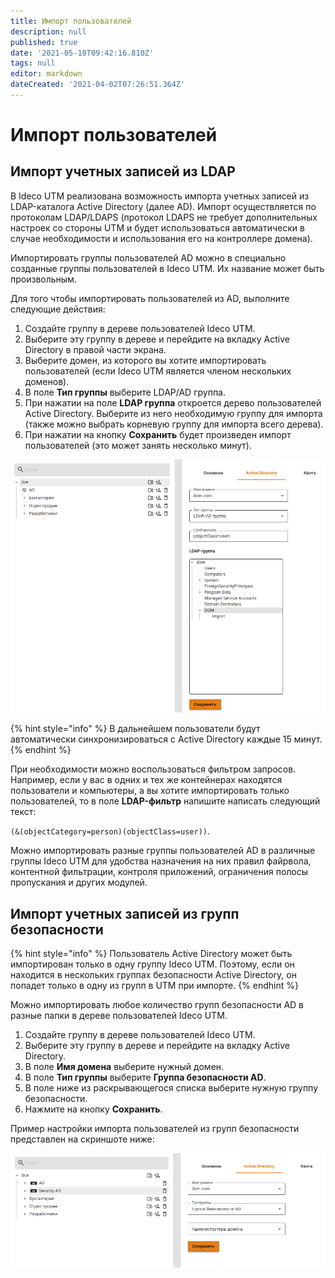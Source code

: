 ```yaml
---
title: Импорт пользователей
description: null
published: true
date: '2021-05-18T09:42:16.810Z'
tags: null
editor: markdown
dateCreated: '2021-04-02T07:26:51.364Z'
---
```


# Импорт пользователей

## Импорт учетных записей из LDAP

В Ideco UTM реализована возможность импорта учетных записей из LDAP-каталога Active Directory \(далее AD\). Импорт осуществляется по протоколам LDAP/LDAPS \(протокол LDAPS не требует дополнительных настроек со стороны UTM и будет использоваться автоматически в случае необходимости и использования его на контроллере домена\).

Импортировать группы пользователей AD можно в специально созданные группы пользователей в Ideco UTM. Их название может быть произвольным.

Для того чтобы импортировать пользователей из AD, выполните следующие действия:

1. Создайте группу в дереве пользователей Ideco UTM.
2. Выберите эту группу в дереве и перейдите на вкладку Active Directory в правой части экрана.
3. Выберите домен, из которого вы хотите импортировать пользователей \(если Ideco UTM является членом нескольких доменов\).
4. В поле **Тип группы** выберите LDAP/AD группа.
5. При нажатии на поле **LDAP группа** откроется дерево пользователей Active Directory. Выберите из него необходимую группу для импорта \(также можно выбрать корневую группу для импорта всего дерева\).
6. При нажатии на кнопку **Сохранить** будет произведен импорт пользователей \(это может занять несколько минут\).

![](../../.gitbook/assets/add-users-ad.png)

{% hint style="info" %}
В дальнейшем пользователи будут автоматически синхронизироваться с Active Directory каждые 15 минут.
{% endhint %}

При необходимости можно воспользоваться фильтром запросов. Например, если у вас в одних и тех же контейнерах находятся пользователи и компьютеры, а вы хотите импортировать только пользователей, то в поле **LDAP-фильтр** напишите написать следующий текст: 

`(&(objectCategory=person)(objectClass=user))`.

Можно импортировать разные группы пользователей AD в различные группы Ideco UTM для удобства назначения на них правил файрвола, контентной фильтрации, контроля приложений, ограничения полосы пропускания и других модулей.

## Импорт учетных записей из групп безопасности

{% hint style="info" %}
Пользователь Active Directory может быть импортирован только в одну группу Ideco UTM. Поэтому, если он находится в нескольких группах безопасности Active Directory, он попадет только в одну из групп в UTM при импорте. 
{% endhint %}

Можно импортировать любое количество групп безопасности AD в разные папки в дереве пользователей Ideco UTM.

1. Создайте группу в дереве пользователей Ideco UTM.
2. Выберите эту группу в дереве и перейдите на вкладку Active Directory.
3. В поле **Имя домена** выберите нужный домен.
4. В поле **Тип группы** выберите **Группа безопасности AD**.
5. В поле ниже из раскрывающегося списка выберите нужную группу безопасности.
6. Нажмите на кнопку **Сохранить**.

Пример настройки импорта пользователей из групп безопасности представлен на скриншоте ниже:

![](../../.gitbook/assets/add-security.png)

